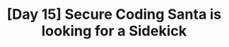 ---
layout: single
title: "[Day 15] Secure Coding Santa is looking for a Sidekick "
header:
  teaser: "/assets/images/hacking-teaser.JPG"
---